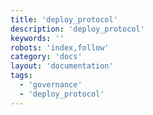 ```yaml
---
title: 'deploy_protocol'
description: 'deploy_protocol'
keywords: ''
robots: 'index,follow'
category: 'docs'
layout: 'documentation'
tags:
  - 'governance'
  - 'deploy_protocol'
---
```

